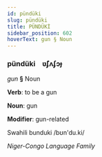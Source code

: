 ```yaml
---
id: pündüki
slug: pündüki
title: PÜNDÜKİ
sidebar_position: 602
hoverText: gun § Noun
---
```


### pündüki&emsp;<span kind="abugida">ʋ̃ʄʌʄɔɟ</span>

*gun* **§** Noun

**Verb**: to be a gun

**Noun**: gun

**Modifier**: gun-related

Swahili bunduki /bʊn'du.ki/

*Niger-Congo Language Family*